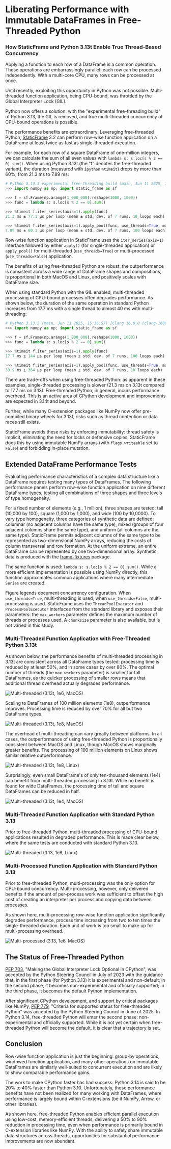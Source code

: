 
# Liberating Performance with Immutable DataFrames in Free-Threaded Python

### How StaticFrame and Python 3.13t Enable True Thread-Based Concurrency


Applying a function to each row of a DataFrame is a common operation. These operations are embarrassingly parallel: each row can be processed independently. With a multi-core CPU, many rows can be processed at once.

Until recently, exploiting this opportunity in Python was not possible. Multi-threaded function application, being CPU-bound, was throttled by the Global Interpreter Lock (GIL).

Python now offers a solution: with the "experimental free-threading build" of Python 3.13, the GIL is removed, and true multi-threaded concurrency of CPU-bound operations is possible.

The performance benefits are extraordinary. Leveraging free-threaded Python, [StaticFrame](https://github.com/static-frame/static-frame) 3.2 can perform row-wise function application on a DataFrame at least twice as fast as single-threaded execution.

For example, for each row of a square DataFrame of one-million integers, we can calculate the sum of all even values with `lambda s: s.loc[s % 2 == 0].sum()`. When using Python 3.13t (the "t" denotes the free-threaded variant), the duration (measured with `ipython` `%timeit`) drops by more than 60%, from 21.3 ms to 7.89 ms:

```python
# Python 3.13.5 experimental free-threading build (main, Jun 11 2025, 15:36:57) [Clang 16.0.0 (clang-1600.0.26.6)] on darwin
>>> import numpy as np; import static_frame as sf

>>> f = sf.Frame(np.arange(1_000_000).reshape(1000, 1000))
>>> func = lambda s: s.loc[s % 2 == 0].sum()

>>> %timeit f.iter_series(axis=1).apply(func)
21.3 ms ± 77.1 μs per loop (mean ± std. dev. of 7 runs, 10 loops each)

>>> %timeit f.iter_series(axis=1).apply_pool(func, use_threads=True, max_workers=4)
7.89 ms ± 60.1 μs per loop (mean ± std. dev. of 7 runs, 100 loops each)
```

Row-wise function application in StaticFrame uses the `iter_series(axis=1)` interface followed by either `apply()` (for single-threaded application) or `apply_pool()` for multi-threaded (`use_threads=True`) or multi-processed (`use_threads=False`) application.

The benefits of using free-threaded Python are robust: the outperformance is consistent across a wide range of DataFrame shapes and compositions, is proportional in both MacOS and Linux, and positively scales with DataFrame size.

When using standard Python with the GIL enabled, multi-threaded processing of CPU-bound processes often degrades performance. As shown below, the duration of the same operation in standard Python increases from 17.7 ms with a single thread to almost 40 ms with multi-threading:

```python
# Python 3.13.5 (main, Jun 11 2025, 15:36:57) [Clang 16.0.0 (clang-1600.0.26.6)]
>>> import numpy as np; import static_frame as sf

>>> f = sf.Frame(np.arange(1_000_000).reshape(1000, 1000))
>>> func = lambda s: s.loc[s % 2 == 0].sum()

>>> %timeit f.iter_series(axis=1).apply(func)
17.7 ms ± 144 µs per loop (mean ± std. dev. of 7 runs, 100 loops each)

>>> %timeit f.iter_series(axis=1).apply_pool(func, use_threads=True, max_workers=4)
39.9 ms ± 354 µs per loop (mean ± std. dev. of 7 runs, 10 loops each)
```

There are trade-offs when using free-threaded Python: as apparent in these examples, single-threaded processing is slower (21.3 ms on 3.13t compared to 17.7 ms on 3.13). Free-threaded Python, in general, incurs performance overhead. This is an active area of CPython development and improvements are expected in 3.14t and beyond.

Further, while many C-extension packages like NumPy now offer pre-compiled binary wheels for 3.13t, risks such as thread contention or data races still exists.

StaticFrame avoids these risks by enforcing immutability: thread safety is implicit, eliminating the need for locks or defensive copies. StaticFrame does this by using immutable NumPy arrays (with `flags.writeable` set to `False`) and forbidding in-place mutation.

## Extended DataFrame Performance Tests

Evaluating performance characteristics of a complex data structure like a DataFrame requires testing many types of DataFrames. The following performance panels perform row-wise function application on nine different DataFrame types, testing all combinations of three shapes and three levels of type homogeneity.

For a fixed number of elements (e.g., 1 million), three shapes are tested: tall (10,000 by 100), square (1,000 by 1,000), and wide (100 by 10,0000). To vary type homogeneity, three categories of synthetic data are defined: columnar (no adjacent columns have the same type), mixed (groups of four adjacent columns share the same type), and uniform (all columns are the same type). StaticFrame permits adjacent columns of the same type to be represented as two-dimensional NumPy arrays, reducing the costs of column transversal and row formation. At the uniform extreme, an entire DataFrame can be represented by one two-dimensional array. Synthetic data is produced with the [frame-fixtures](https://github.com/static-frame/frame-fixtures) package.

The same function is used: `lambda s: s.loc[s % 2 == 0].sum()`. While a more efficient implementation is possible using NumPy directly, this function approximates common applications where many intermediate `Series` are created.

Figure legends document concurrency configuration. When `use_threads=True`, multi-threading is used; when `use_threads=False`, multi-processing is used. StaticFrame uses the `ThreadPoolExecutor` and `ProcessPoolExecutor` interfaces from the standard library and exposes their parameters: the `max_workers` parameter defines the maximum number of threads or processes used. A `chunksize` parameter is also available, but is not varied in this study.


### Multi-Threaded Function Application with Free-Threaded Python 3.13t

As shown below, the performance benefits of multi-threaded processing in 3.13t are consistent across all DataFrame types tested: processing time is reduced by at least 50%, and in some cases by over 80%. The optimal number of threads (the `max_workers` parameter) is smaller for tall DataFrames, as the quicker processing of smaller rows means that additional thread overhead actually degrades performance.


![Multi-threaded (3.13t, 1e6, MacOS)](https://raw.githubusercontent.com/static-frame/static-frame/master/doc/source/articles/freethread/threads-ftp-1e6-macos.png)


Scaling to DataFrames of 100 million elements (1e8), outperformance improves. Processing time is reduced by over 70% for all but two DataFrame types.

![Multi-threaded (3.13t, 1e8, MacOS)](https://raw.githubusercontent.com/static-frame/static-frame/master/doc/source/articles/freethread/threads-ftp-1e8-macos.png)


The overhead of multi-threading can vary greatly between platforms. In all cases, the outperformance of using free-threaded Python is proportionally consistent between MacOS and Linux, though MacOS shows marginally greater benefits. The processing of 100 million elements on Linux shows similar relative outperformance:

![Multi-threaded (3.13t, 1e8, Linux)](https://raw.githubusercontent.com/static-frame/static-frame/master/doc/source/articles/freethread/threads-ftp-1e8-linux.png)


Surprisingly, even small DataFrame's of only ten-thousand elements (1e4) can benefit from multi-threaded processing in 3.13t. While no benefit is found for wide DataFrames, the processing time of tall and square DataFrames can be reduced in half.

![Multi-threaded (3.13t, 1e4, MacOS)](https://raw.githubusercontent.com/static-frame/static-frame/master/doc/source/articles/freethread/threads-ftp-1e4-macos.png)



### Multi-Threaded Function Application with Standard Python 3.13

Prior to free-threaded Python, multi-threaded processing of CPU-bound applications resulted in degraded performance. This is made clear below, where the same tests are conducted with standard Python 3.13.

![Multi-threaded (3.13, 1e8, Linux)](https://raw.githubusercontent.com/static-frame/static-frame/master/doc/source/articles/freethread/threads-np-1e6-linux.png)


### Multi-Processed Function Application with Standard Python 3.13

Prior to free-threaded Python, multi-processing was the only option for CPU-bound concurrency. Multi-processing, however, only delivered benefits if the amount of per-process work was sufficient to offset the high cost of creating an interpreter per process and copying data between processes.

As shown here, multi-processing row-wise function application significantly degrades performance, process time increasing from two to ten times the single-threaded duration. Each unit of work is too small to make up for multi-processing overhead.

![Multi-processed (3.13, 1e6, MacOS)](https://raw.githubusercontent.com/static-frame/static-frame/master/doc/source/articles/freethread/process-np-1e6-macos.png)



## The Status of Free-Threaded Python

[PEP 703](https://peps.python.org/pep-0703), "Making the Global Interpreter Lock Optional in CPython", was accepted by the Python Steering Council in July of 2023 with the guidance that, in the first phase (for Python 3.13) it is experimental and non-default; in the second phase, it becomes non-experimental and officially supported; in the third phase, it becomes the default Python implementation.

After significant CPython development, and support by critical packages like NumPy, [PEP 779](https://peps.python.org/pep-0779), "Criteria for supported status for free-threaded Python" was accepted by the Python Steering Council in June of 2025. In Python 3.14, free-threaded Python will enter the second phase: non-experimental and officially supported. While it is not yet certain when free-threaded Python will become the default, it is clear that a trajectory is set.


##  Conclusion

Row-wise function application is just the beginning: group-by operations, windowed function application, and many other operations on immutable DataFrames are similarly well-suited to concurrent execution and are likely to show comparable performance gains.

The work to make CPython faster has had success: Python 3.14 is said to be 20% to 40% faster than Python 3.10. Unfortunately, those performance benefits have not been realized for many working with DataFrames, where performance is largely bound within C-extensions (be it NumPy, Arrow, or other libraries).

As shown here, free-threaded Python enables efficient parallel execution using low-cost, memory-efficient threads, delivering a 50% to 90% reduction in processing time, even when performance is primarily bound in C-extension libraries like NumPy. With the ability to safely share immutable data structures across threads, opportunities for substantial performance improvements are now abundant.


